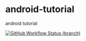 # android-tutorial

android tutorial

[![GitHub Workflow Status (branch)](https://img.shields.io/github/workflow/status/leleact/android-tutorial/Test/master?style=for-the-badge)](https://github.com/leleact/android-tutorial)